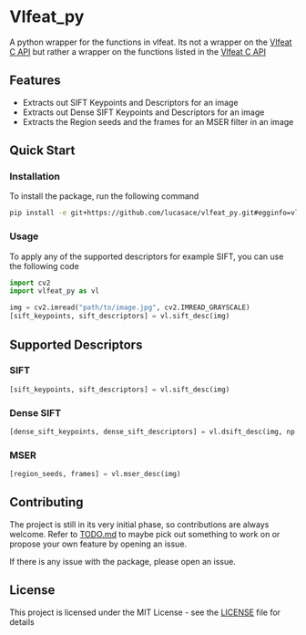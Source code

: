 # Vlfeat_py

A python wrapper for the functions in vlfeat. Its not a wrapper on the [Vlfeat C API](https://www.vlfeat.org/sandbox/api/index.html) but rather a wrapper on the functions listed in the [Vlfeat C API](https://www.vlfeat.org/sandbox/api/index.html)

## Features

* Extracts out SIFT Keypoints and Descriptors for an image
* Extracts out Dense SIFT Keypoints and Descriptors for an image
* Extracts the Region seeds and the frames for an MSER filter in an image

## Quick Start

### Installation

To install the package, run the following command

```bash
pip install -e git+https://github.com/lucasace/vlfeat_py.git#egginfo=vlfeat_py
```

### Usage

To apply any of the supported descriptors for example SIFT, you can use the following code

```python
import cv2
import vlfeat_py as vl

img = cv2.imread("path/to/image.jpg", cv2.IMREAD_GRAYSCALE)
[sift_keypoints, sift_descriptors] = vl.sift_desc(img)

```

## Supported Descriptors

### SIFT

```python
[sift_keypoints, sift_descriptors] = vl.sift_desc(img)
```

### Dense SIFT

```python
[dense_sift_keypoints, dense_sift_descriptors] = vl.dsift_desc(img, np.array([0, 0, img.shape[0], img.shape[1]]))
```

### MSER

```python
[region_seeds, frames] = vl.mser_desc(img)
```

## Contributing


The project is still in its very initial phase, so contributions are always welcome. Refer to [TODO.md](TODO.md) to maybe pick out something to work on or propose your own feature by opening an issue.

If there is any issue with the package, please open an issue.


## License

This project is licensed under the MIT License - see the [LICENSE](LICENSE) file for details

